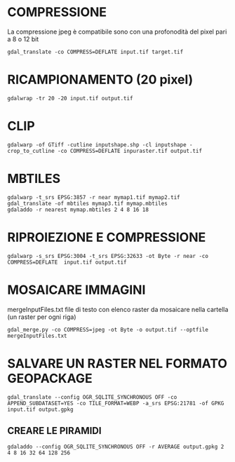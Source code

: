# COMPRESSIONE
La compressione jpeg è compatibile sono con una profonodità del pixel pari a 8 o 12 bit
```
gdal_translate -co COMPRESS=DEFLATE input.tif target.tif
```

# RICAMPIONAMENTO (20 pixel)
```
gdalwrap -tr 20 -20 input.tif output.tif
```

# CLIP
```
gdalwarp -of GTiff -cutline inputshape.shp -cl inputshape -crop_to_cutline -co COMPRESS=DEFLATE inpuraster.tif output.tif
```

# MBTILES
```
gdalwarp -t_srs EPSG:3857 -r near mymap1.tif mymap2.tif
gdal_translate -of mbtiles mymap3.tif mymap.mbtiles
gdaladdo -r nearest mymap.mbtiles 2 4 8 16 18
```

# RIPROIEZIONE E COMPRESSIONE
```
gdalwarp -s_srs EPSG:3004 -t_srs EPSG:32633 -ot Byte -r near -co COMPRESS=DEFLATE  input.tif output.tif
```

# MOSAICARE IMMAGINI
mergeInputFiles.txt file di testo con elenco raster da mosaicare nella cartella (un raster per ogni riga)
```
gdal_merge.py -co COMPRESS=jpeg -ot Byte -o output.tif --optfile mergeInputFiles.txt
```
# SALVARE UN RASTER NEL FORMATO GEOPACKAGE
```
gdal_translate --config OGR_SQLITE_SYNCHRONOUS OFF -co  APPEND_SUBDATASET=YES -co TILE_FORMAT=WEBP -a_srs EPSG:21781 -of GPKG input.tif output.gpkg
```
## CREARE LE PIRAMIDI
```
gdaladdo --config OGR_SQLITE_SYNCHRONOUS OFF -r AVERAGE output.gpkg 2 4 8 16 32 64 128 256
```
